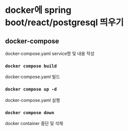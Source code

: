 # docker에 spring boot/react/postgresql 띄우기


## docker-compose 

docker-compose.yaml service명 및 내용 작성

### `docker compose build`

docker-compose.yaml 빌드

### `docker compose up -d`

docker-compose.yaml 실행

### `docker compose down`

docker container 중단 및 삭제

